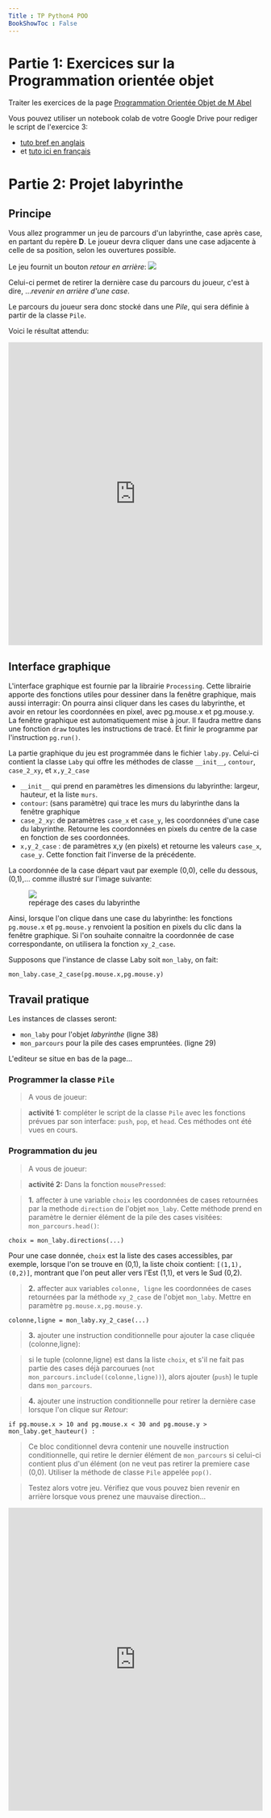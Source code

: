 ```yaml
---
Title : TP Python4 POO
BookShowToc : False
---
```


# Partie 1: Exercices sur la Programmation orientée objet
Traiter les exercices de la page [Programmation Orientée Objet de M Abel](https://lyceum.fr/tg/nsi/4-langages-et-programmation/6-programmation-objet/exo)

Vous pouvez utiliser un notebook colab de votre Google Drive pour rediger le script de l'exercice 3:

* [tuto bref en anglais](https://www.tutorialspoint.com/google_colab/your_first_colab_notebook.htm) 
* et [tuto ici en français](https://ledatascientist.com/google-colab-le-guide-ultime/) 


# Partie 2: Projet labyrinthe
## Principe
Vous allez programmer un jeu de parcours d'un labyrinthe, case après case, en partant du repère **D**. Le joueur devra cliquer dans une case adjacente à celle de sa position, selon les ouvertures possible. 

Le jeu fournit un bouton *retour en arrière*: ![](../images/retour.png) 

Celui-ci permet de retirer la dernière case du parcours du joueur, c'est à dire, ...*revenir en arrière d'une case*.

Le parcours du joueur sera donc stocké dans une *Pile*, qui sera définie à partir de la classe `Pile`.

Voici le résultat attendu:

<iframe src="https://trinket.io/embed/python/26f37880fa?outputOnly=true" width="100%" height="600" frameborder="0" marginwidth="0" marginheight="0" allowfullscreen></iframe>

## Interface graphique
L'interface graphique est fournie par la librairie `Processing`.  Cette librairie apporte des fonctions utiles pour dessiner dans la fenêtre graphique, mais aussi interragir: On pourra ainsi cliquer dans les cases du labyrinthe, et avoir en retour les coordonnées en pixel, avec pg.mouse.x et pg.mouse.y. La fenêtre graphique est automatiquement mise à jour. Il faudra mettre dans une fonction `draw` toutes les instructions de tracé. Et finir le programme par l'instruction `pg.run()`.

La partie graphique du jeu est programmée dans le fichier `laby.py`. Celui-ci contient la classe `Laby` qui offre les méthodes de classe `__init__`, `contour`, `case_2_xy`, et `x,y_2_case`

* `__init__` qui prend en paramètres les dimensions du labyrinthe: largeur, hauteur, et la liste `murs`.
* `contour`: (sans paramètre) qui trace les murs du labyrinthe dans la fenêtre graphique
* `case_2_xy`: de paramètres `case_x` et `case_y`, les coordonnées d'une case du labyrinthe. Retourne les coordonnées en pixels du centre de la case en fonction de ses coordonnées.
* `x,y_2_case` : de paramètres x,y (en pixels) et retourne les valeurs `case_x`, `case_y`. Cette fonction fait l'inverse de la précédente.

La coordonnée de la case départ vaut par exemple (0,0), celle du dessous, (0,1),... comme illustré sur l'image suivante:

<figure>
  <div>
    <img src="../images/depart.png">
    <figcaption>repérage des cases du labyrinthe</figcaption>
  </div>
</figure>


Ainsi, lorsque l'on clique dans une case du labyrinthe: les fonctions `pg.mouse.x` et `pg.mouse.y` renvoient la position en pixels du clic dans la fenêtre graphique. Si l'on souhaite connaitre la coordonnée de case correspondante, on utilisera la fonction `xy_2_case`.

Supposons que l'instance de classe Laby soit `mon_laby`, on fait:

```
mon_laby.case_2_case(pg.mouse.x,pg.mouse.y)
```

## Travail pratique
Les instances de classes seront:

* `mon_laby` pour l'objet *labyrinthe* (ligne 38)
* `mon_parcours` pour la pile des cases empruntées. (ligne 29)

L'editeur se situe en bas de la page...

### Programmer la classe `Pile`
> A vous de joueur:

> **activité 1:** compléter le script de la classe `Pile` avec les fonctions prévues par son interface: `push`, `pop`, et `head`. Ces méthodes ont été vues en cours.

### Programmation du jeu
> A vous de joueur:

> **activité 2:** Dans la fonction `mousePressed`: 

> **1.** affecter à une variable `choix` les coordonnées de cases retournées par la methode `direction` de l'objet `mon_laby`. Cette méthode prend en paramètre le dernier élément de la pile des cases visitées: `mon_parcours.head()`:

```
choix = mon_laby.directions(...)
```

Pour une case donnée, `choix` est la liste des cases accessibles, par exemple, lorsque l'on se trouve en (0,1), la liste choix contient: `[(1,1), (0,2)]`, montrant que l'on peut aller vers l'Est (1,1), et vers le Sud (0,2).

> **2.** affecter aux variables `colonne, ligne` les coordonnées de cases retournées par la méthode `xy_2_case` de l'objet `mon_laby`. Mettre en paramètre `pg.mouse.x,pg.mouse.y`.

```
colonne,ligne = mon_laby.xy_2_case(...)
```

> **3.** ajouter une instruction conditionnelle pour ajouter la case cliquée (colonne,ligne):

> si le tuple (colonne,ligne) est dans la liste `choix`, et s'il ne fait pas partie des cases déjà parcourues (`not mon_parcours.include((colonne,ligne))`), alors ajouter (`push`) le tuple dans `mon_parcours`.

> **4.** ajouter une instruction conditionnelle pour retirer la dernière case lorsque l'on clique sur *Retour*:

```
if pg.mouse.x > 10 and pg.mouse.x < 30 and pg.mouse.y > mon_laby.get_hauteur() :
```

> Ce bloc conditionnel devra contenir une nouvelle instruction conditionnelle, qui retire le dernier élément de `mon_parcours` si celui-ci contient plus d'un élément (on ne veut pas retirer la premiere case (0,0). Utiliser la méthode de classe `Pile` appelée `pop()`.

> Testez alors votre jeu. Vérifiez que vous pouvez bien revenir en arrière lorsque vous prenez une mauvaise direction...

<iframe src="https://trinket.io/embed/python/0b360ad25a" width="100%" height="600" frameborder="0" marginwidth="0" marginheight="0" allowfullscreen></iframe>